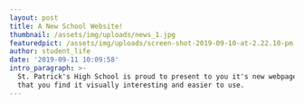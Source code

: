 ```yaml
---
layout: post
title: A New School Website!
thumbnail: /assets/img/uploads/news_1.jpg
featuredpict: /assets/img/uploads/screen-shot-2019-09-10-at-2.22.10-pm.png
author: student_life
date: '2019-09-11 10:09:58'
intro_paragraph: >-
  St. Patrick's High School is proud to present to you it's new webpage. We hope
  that you find it visually interesting and easier to use.
---
```


